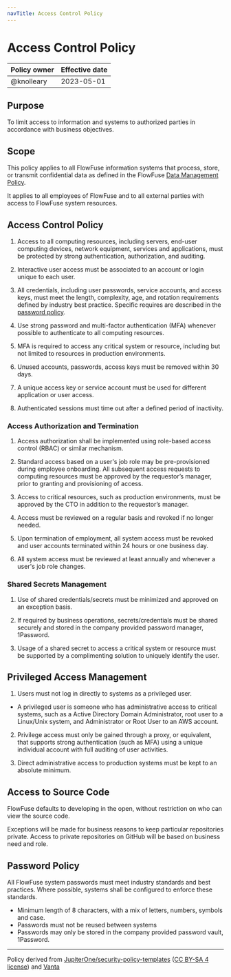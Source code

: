 ```yaml
---
navTitle: Access Control Policy
---
```


# Access Control Policy

| Policy owner   | Effective date |
| -------------- | -------------- |
| @knolleary     | 2023-05-01     |

## Purpose

To limit access to information and systems to authorized parties in accordance
with business objectives.

## Scope 

This policy applies to all FlowFuse information systems that process, store, or
transmit confidential data as defined in the FlowFuse [Data Management Policy](./data-management.md).

It applies to all employees of FlowFuse and to all external parties with access
to FlowFuse system resources.

## Access Control Policy

1. Access to all computing resources, including servers, end-user computing
  devices, network equipment, services and applications, must be protected by
  strong authentication, authorization, and auditing.

2. Interactive user access must be associated to an account or login unique to
each user.

3. All credentials, including user passwords, service accounts, and access
keys, must meet the length, complexity, age, and rotation requirements defined
by industry best practice. Specific requires are described in the [password policy](#password-policy).

4. Use strong password and multi-factor authentication (MFA) whenever possible
to authenticate to all computing resources.

5. MFA is required to access any critical system or resource, including but not
limited to resources in production environments.

6. Unused accounts, passwords, access keys must be removed within 30 days.

7. A unique access key or service account must be used for different
application or user access.

8. Authenticated sessions must time out after a defined period of inactivity.


### Access Authorization and Termination

1. Access authorization shall be implemented using role-based access control
(RBAC) or similar mechanism.

2. Standard access based on a user's job role may be pre-provisioned during
employee onboarding. All subsequent access requests to computing resources must
be approved by the requestor’s manager, prior to granting and provisioning of
access.

3. Access to critical resources, such as production environments, must be
approved by the CTO in addition to the requestor’s manager.

4. Access must be reviewed on a regular basis and revoked if no longer needed.

5. Upon termination of employment, all system access must be revoked and user
accounts terminated within 24 hours or one business day.

6. All system access must be reviewed at least annually and whenever a user's
job role changes.

### Shared Secrets Management

1. Use of shared credentials/secrets must be minimized and approved on an
exception basis.

2. If required by business operations, secrets/credentials must be shared
securely and stored in the company provided password manager, 1Password.

3. Usage of a shared secret to access a critical system or resource must be
supported by a complimenting solution to uniquely identify the user.

## Privileged Access Management

1. Users must not log in directly to systems as a privileged user.

  * A privileged user is someone who has administrative access to critical
    systems, such as a Active Directory Domain Administrator, root user to a
    Linux/Unix system, and Administrator or Root User to an AWS account.

2. Privilege access must only be gained through a proxy, or equivalent, that
supports strong authentication (such as MFA) using a unique individual account
with full auditing of user activities.

3. Direct administrative access to production systems must be kept to an
absolute minimum.

## Access to Source Code

FlowFuse defaults to developing in the open, without restriction on who can
view the source code.

Exceptions will be made for business reasons to keep particular repositories
private. Access to private repositories on GitHub will be based on business need
and role.

## Password Policy

All FlowFuse system passwords must meet industry standards and best practices.
Where possible, systems shall be configured to enforce these standards.

 - Minimum length of 8 characters, with a mix of letters, numbers, symbols and case.
 - Passwords must not be reused between systems
 - Passwords may only be stored in the company provided password vault, 1Password.


--- 
Policy derived from [JupiterOne/security-policy-templates](https://github.com/JupiterOne/security-policy-templates) ([CC BY-SA 4 license](https://creativecommons.org/licenses/by-sa/4.0/)) and [Vanta](https://vanta.com)
